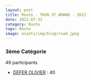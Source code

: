 ```yaml
---
layout: post
title: Route - THUN ST AMAND - 2022
date: 2022-07-31
category: Route
tags: Route
image: assets/img/blog/road.jpeg
---
```


### 3ème Catégorie
49 participants
- [DEFER OLIVIER](https://teamspecializedlille.cc/coureurs/deferolivier) : 40
